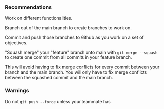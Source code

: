 ### Recommendations

Work on different functionalities.

Branch out of the main branch to create branches to work on.

Commit and push those branches to Github as you work on a set of objectives.

"Squash merge" your "feature" branch onto main with `git merge --squash` to create one commit from all commits in your feature branch.

This will avoid having to fix merge conflicts for every commit between your branch and the main branch. You will only have to fix merge conflicts between the squashed commit and the main branch.

### Warnings

Do not `git push --force` unless your teammate has
